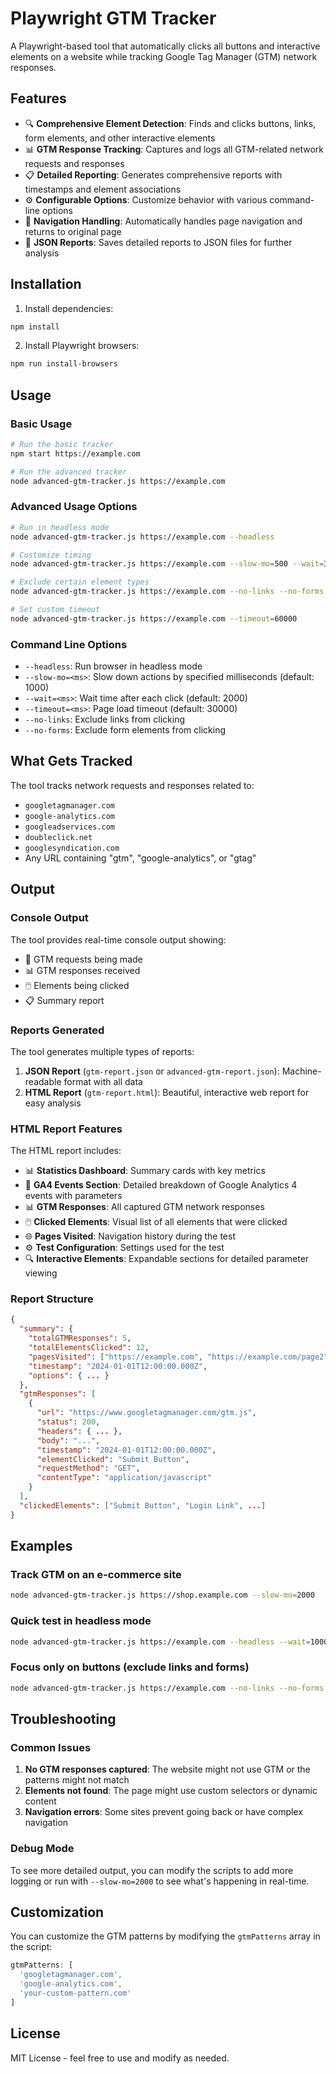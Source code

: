 # Playwright GTM Tracker

A Playwright-based tool that automatically clicks all buttons and interactive elements on a website while tracking Google Tag Manager (GTM) network responses.

## Features

- 🔍 **Comprehensive Element Detection**: Finds and clicks buttons, links, form elements, and other interactive elements
- 📊 **GTM Response Tracking**: Captures and logs all GTM-related network requests and responses
- 📋 **Detailed Reporting**: Generates comprehensive reports with timestamps and element associations
- ⚙️ **Configurable Options**: Customize behavior with various command-line options
- 🔄 **Navigation Handling**: Automatically handles page navigation and returns to original page
- 📁 **JSON Reports**: Saves detailed reports to JSON files for further analysis

## Installation

1. Install dependencies:
```bash
npm install
```

2. Install Playwright browsers:
```bash
npm run install-browsers
```

## Usage

### Basic Usage

```bash
# Run the basic tracker
npm start https://example.com

# Run the advanced tracker
node advanced-gtm-tracker.js https://example.com
```

### Advanced Usage Options

```bash
# Run in headless mode
node advanced-gtm-tracker.js https://example.com --headless

# Customize timing
node advanced-gtm-tracker.js https://example.com --slow-mo=500 --wait=3000

# Exclude certain element types
node advanced-gtm-tracker.js https://example.com --no-links --no-forms

# Set custom timeout
node advanced-gtm-tracker.js https://example.com --timeout=60000
```

### Command Line Options

- `--headless`: Run browser in headless mode
- `--slow-mo=<ms>`: Slow down actions by specified milliseconds (default: 1000)
- `--wait=<ms>`: Wait time after each click (default: 2000)
- `--timeout=<ms>`: Page load timeout (default: 30000)
- `--no-links`: Exclude links from clicking
- `--no-forms`: Exclude form elements from clicking

## What Gets Tracked

The tool tracks network requests and responses related to:

- `googletagmanager.com`
- `google-analytics.com`
- `googleadservices.com`
- `doubleclick.net`
- `googlesyndication.com`
- Any URL containing "gtm", "google-analytics", or "gtag"

## Output

### Console Output
The tool provides real-time console output showing:
- 🚀 GTM requests being made
- 📊 GTM responses received
- 🖱️ Elements being clicked
- 📋 Summary report

### Reports Generated
The tool generates multiple types of reports:

1. **JSON Report** (`gtm-report.json` or `advanced-gtm-report.json`): Machine-readable format with all data
2. **HTML Report** (`gtm-report.html`): Beautiful, interactive web report for easy analysis

### HTML Report Features
The HTML report includes:
- 📊 **Statistics Dashboard**: Summary cards with key metrics
- 🎯 **GA4 Events Section**: Detailed breakdown of Google Analytics 4 events with parameters
- 📊 **GTM Responses**: All captured GTM network responses
- 🖱️ **Clicked Elements**: Visual list of all elements that were clicked
- 🌐 **Pages Visited**: Navigation history during the test
- ⚙️ **Test Configuration**: Settings used for the test
- 🔍 **Interactive Elements**: Expandable sections for detailed parameter viewing

### Report Structure

```json
{
  "summary": {
    "totalGTMResponses": 5,
    "totalElementsClicked": 12,
    "pagesVisited": ["https://example.com", "https://example.com/page2"],
    "timestamp": "2024-01-01T12:00:00.000Z",
    "options": { ... }
  },
  "gtmResponses": [
    {
      "url": "https://www.googletagmanager.com/gtm.js",
      "status": 200,
      "headers": { ... },
      "body": "...",
      "timestamp": "2024-01-01T12:00:00.000Z",
      "elementClicked": "Submit Button",
      "requestMethod": "GET",
      "contentType": "application/javascript"
    }
  ],
  "clickedElements": ["Submit Button", "Login Link", ...]
}
```

## Examples

### Track GTM on an e-commerce site
```bash
node advanced-gtm-tracker.js https://shop.example.com --slow-mo=2000
```

### Quick test in headless mode
```bash
node advanced-gtm-tracker.js https://example.com --headless --wait=1000
```

### Focus only on buttons (exclude links and forms)
```bash
node advanced-gtm-tracker.js https://example.com --no-links --no-forms
```

## Troubleshooting

### Common Issues

1. **No GTM responses captured**: The website might not use GTM or the patterns might not match
2. **Elements not found**: The page might use custom selectors or dynamic content
3. **Navigation errors**: Some sites prevent going back or have complex navigation

### Debug Mode

To see more detailed output, you can modify the scripts to add more logging or run with `--slow-mo=2000` to see what's happening in real-time.

## Customization

You can customize the GTM patterns by modifying the `gtmPatterns` array in the script:

```javascript
gtmPatterns: [
  'googletagmanager.com',
  'google-analytics.com',
  'your-custom-pattern.com'
]
```

## License

MIT License - feel free to use and modify as needed.